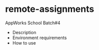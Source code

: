 # remote-assignments
AppWorks School Batch#4

- Description
- Environment requirements
- How to use
